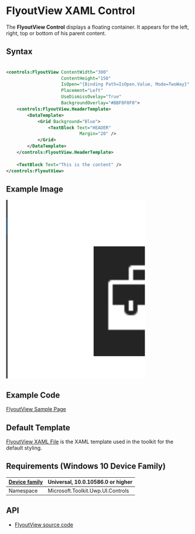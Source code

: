 # FlyoutView XAML Control 

The **FlyoutView Control** displays a floating container. It appears for the left, right, top or bottom of his parent content.

## Syntax

```xml

<controls:FlyoutView ContentWidth="300"
                     ContentHeight="150"
                     IsOpen="{Binding Path=IsOpen.Value, Mode=TwoWay}"
                     Placement="Left"
                     UseDismissOvelay="True"
                     BackgroundOverlay="#BBF0F0F0">
    <controls:FlyoutView.HeaderTemplate>
        <DataTemplate>
            <Grid Background="Blue">
                <TextBlock Text="HEADER"
                            Margin="20" />
            </Grid>
        </DataTemplate>
    </controls:FlyoutView.HeaderTemplate>

    <TextBlock Text="This is the content" />
</controls:FlyoutView>

```

## Example Image

![FlyoutView animation](../resources/images/Controls-FlyoutView.gif "FlyoutView")

## Example Code

[FlyoutView Sample Page](https://github.com/Microsoft/UWPCommunityToolkit/tree/master/Microsoft.Toolkit.Uwp.SampleApp/SamplePages/FlyoutView)

## Default Template 

[FlyoutView XAML File](https://github.com/Microsoft/UWPCommunityToolkit/blob/master/Microsoft.Toolkit.Uwp.UI.Controls/FlyoutView/FlyoutView.xaml) is the XAML template used in the toolkit for the default styling.

## Requirements (Windows 10 Device Family)

| [Device family](http://go.microsoft.com/fwlink/p/?LinkID=526370) | Universal, 10.0.10586.0 or higher |
| --- | --- |
| Namespace | Microsoft.Toolkit.Uwp.UI.Controls |

## API

* [FlyoutView source code](https://github.com/Microsoft/UWPCommunityToolkit/tree/master/Microsoft.Toolkit.Uwp.UI.Controls/FlyoutView)

